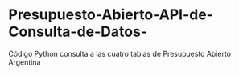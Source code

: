 # Presupuesto-Abierto-API-de-Consulta-de-Datos-
Código Python consulta a las cuatro tablas de Presupuesto Abierto Argentina
